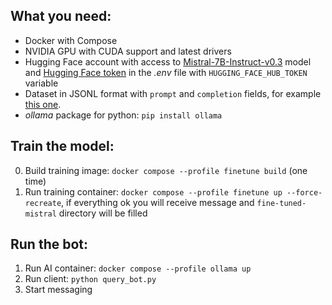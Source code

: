 ## What you need:
- Docker with Compose
- NVIDIA GPU with CUDA support and latest drivers
- Hugging Face account with access to [Mistral-7B-Instruct-v0.3](https://huggingface.co/mistralai/Mistral-7B-Instruct-v0.3) model and [Hugging Face token](https://huggingface.co/settings/tokens) in the *.env* file with `HUGGING_FACE_HUB_TOKEN` variable
- Dataset in JSONL format with `prompt` and `completion` fields, for example [this one](admissions_dataset.jsonl).
- *ollama* package for python: `pip install ollama`

## Train the model:
0. Build training image: `docker compose --profile finetune build` (one time)
1. Run training container: `docker compose --profile finetune up --force-recreate`, if everything ok you will receive message and `fine-tuned-mistral` directory will be filled

## Run the bot:
1. Run AI container: `docker compose --profile ollama up`
2. Run client: `python query_bot.py`
3. Start messaging
